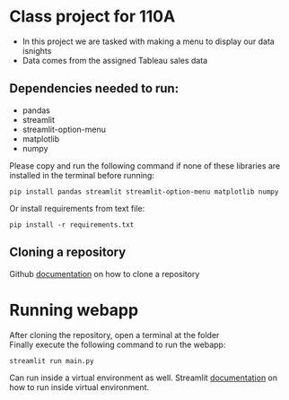 
# Class project for 110A
- In this project we are tasked with making a menu to display our data isnights 
- Data comes from the assigned Tableau sales data 

## Dependencies needed to run:
- pandas
- streamlit
- streamlit-option-menu
- matplotlib
- numpy

Please copy and run the following command if none of these libraries are installed in the terminal before running:
```
pip install pandas streamlit streamlit-option-menu matplotlib numpy
```

Or install requirements from text file:
```
pip install -r requirements.txt
```

## Cloning a repository
Github [documentation](https://docs.github.com/en/repositories/creating-and-managing-repositories/cloning-a-repository) on how to clone a repository

# Running webapp

After cloning the repository, open a terminal at the folder  
Finally execute the following command to run the webapp:
```py
streamlit run main.py
```

Can run inside a virtual environment as well. Streamlit [documentation](https://docs.streamlit.io/library/get-started/installation) on how to run inside virtual environment.
